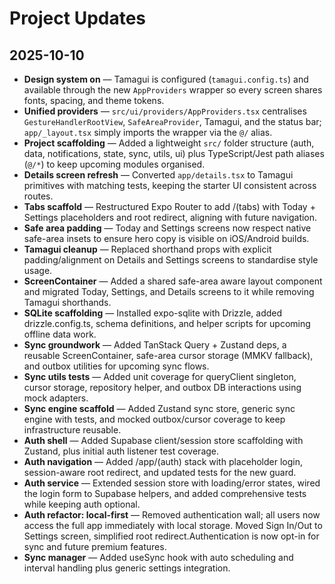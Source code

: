 # Project Updates

## 2025-10-10

- **Design system on** — Tamagui is configured (`tamagui.config.ts`) and available through the new `AppProviders` wrapper so every screen shares fonts, spacing, and theme tokens.
- **Unified providers** — `src/ui/providers/AppProviders.tsx` centralises `GestureHandlerRootView`, `SafeAreaProvider`, Tamagui, and the status bar; `app/_layout.tsx` simply imports the wrapper via the `@/` alias.
- **Project scaffolding** — Added a lightweight `src/` folder structure (auth, data, notifications, state, sync, utils, ui) plus TypeScript/Jest path aliases (`@/*`) to keep upcoming modules organised.
- **Details screen refresh** — Converted `app/details.tsx` to Tamagui primitives with matching tests, keeping the starter UI consistent across routes.
- **Tabs scaffold** — Restructured Expo Router to add /(tabs) with Today + Settings placeholders and root redirect, aligning with future navigation.
- **Safe area padding** — Today and Settings screens now respect native safe-area insets to ensure hero copy is visible on iOS/Android builds.
- **Tamagui cleanup** — Replaced shorthand props with explicit padding/alignment on Details and Settings screens to standardise style usage.
- **ScreenContainer** — Added a shared safe-area aware layout component and migrated Today, Settings, and Details screens to it while removing Tamagui shorthands.
- **SQLite scaffolding** — Installed expo-sqlite with Drizzle, added drizzle.config.ts, schema definitions, and helper scripts for upcoming offline data work.
- **Sync groundwork** — Added TanStack Query + Zustand deps, a reusable ScreenContainer, safe-area cursor storage (MMKV fallback), and outbox utilities for upcoming sync flows.
- **Sync utils tests** — Added unit coverage for queryClient singleton, cursor storage, repository helper, and outbox DB interactions using mock adapters.
- **Sync engine scaffold** — Added Zustand sync store, generic sync engine with tests, and mocked outbox/cursor coverage to keep infrastructure reusable.
- **Auth shell** — Added Supabase client/session store scaffolding with Zustand, plus initial auth listener test coverage.
- **Auth navigation** — Added /app/(auth) stack with placeholder login, session-aware root redirect, and updated tests for the new guard.
- **Auth service** — Extended session store with loading/error states, wired the login form to Supabase helpers, and added comprehensive tests while keeping auth optional.
- **Auth refactor: local-first** — Removed authentication wall; all users now access the full app immediately with local storage. Moved Sign In/Out to Settings screen, simplified root redirect.Authentication is now opt-in for sync and future premium features.
- **Sync manager** — Added useSync hook with auto scheduling and interval handling plus generic settings integration.
